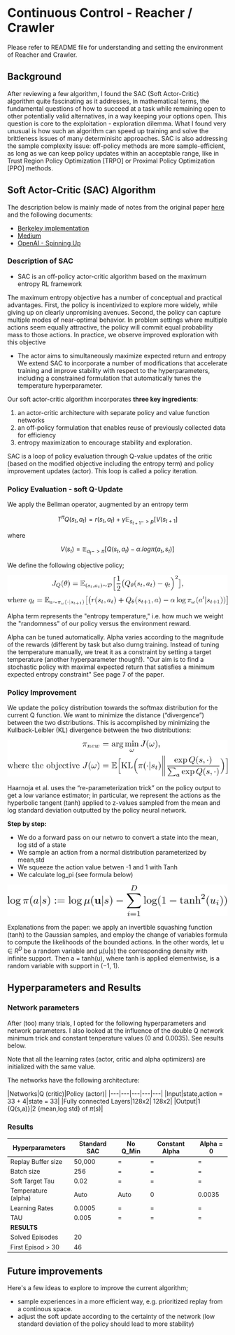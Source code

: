 # Continuous Control - Reacher / Crawler

Please refer to README file for understanding and setting the environment of Reacher and Crawler.

## Background

After reviewing a few algorithm, I found the SAC (Soft Actor-Critic) algorithm quite fascinating as it addresses, in mathematical terms, the fundamental questions of how to succeed at a task while remaining open to other potentially valid alternatives, in a way keeping your options open. This question is core to the exploitation - exploration dilemma. What I found very unusual is how such an algorithm can speed up training and solve the brittleness issues of many determinisitc approaches.
SAC is also addressing the sample complexity issue: off-policy methods are more sample-efficient, as long as we can keep policy updates within an acceptable range, like in Trust Region Policy Optimization [TRPO] or Proximal Policy Optimization [PPO] methods.

## Soft Actor-Critic (SAC) Algorithm

The description below is mainly made of notes from the original paper [here](https://arxiv.org/pdf/1812.05905.pdf) and the following documents:

* [Berkeley implementation](https://github.com/rail-berkeley/softlearning)
* [Medium](https://towardsdatascience.com/in-depth-review-of-soft-actor-critic-91448aba63d4)
* [OpenAI - Spinning Up](https://spinningup.openai.com/en/latest/algorithms/sac.html)

### Description of SAC

* SAC is an off-policy actor-critic algorithm based on the maximum entropy RL framework

The maximum entropy objective has a number of conceptual and practical advantages. First, the policy is incentivized to explore more widely, while giving up on clearly unpromising avenues. Second, the policy can capture multiple modes of near-optimal behavior. In problem settings where multiple actions seem equally attractive, the policy will commit equal probability mass to those actions. In practice, we observe improved exploration with this objective

* The actor aims to simultaneously maximize expected return and entropy
We extend SAC to incorporate a number of modifications that accelerate training and improve stability with respect to the hyperparameters, including a constrained formulation that automatically tunes the temperature hyperparameter.


Our soft actor-critic algorithm incorporates **three key ingredients**: 

1. an actor-critic architecture with separate policy and value function networks
2. an off-policy formulation that enables reuse of previously collected data for efficiency 
3. entropy maximization to encourage stability and exploration.


SAC is a loop of policy evaluation through Q-value updates of the critic (based on the modified objective including the entropy term) and policy improvement updates (actor). This loop is called a policy iteration.

### Policy Evaluation - soft Q-Update

We apply the Bellman operator, augmented by an entropy term

$$T^{\pi}Q(s_t,a_t) = r(s_t,a_t) + \gamma \mathbb E_{s_{t+1}->p}[V(s_{t+1}] $$

where

$$V(s_t) = \mathbb E_{a_t -> \pi} [Q(s_t,a_t) - \alpha.log \pi(a_t,s_t)] $$

We define the following objective policy;


![soft_Q_update](Assets/soft_Q_update.png)

Alpha term represents the "entropy temperature," i.e. how much we weight the "randomness" of our policy versus the environment reward.

Alpha can be tuned automatically. Alpha varies according to the magnitude of the rewards (different by task but also durng training. Instead of tuning the temperature manually, we treat it as a constraint by setting a target temperature (another hyperparameter though!). "Our aim is to find a stochastic policy with maximal expected return that satisfies a minimum expected entropy constraint" See page 7 of the paper.

### Policy Improvement

We update the policy distribution towards the softmax distribution for the current Q function. We want to minimize the distance (“divergence”) between the two distributions. This is accomplished by minimizing the Kullback-Leibler (KL) divergence between the two distributions:

![pi](Assets/soft_policy_improvement.png)

Haarnoja et al. uses the “re-parameterization trick” on the policy output to get a low variance estimator; in particular, we represent the actions as the hyperbolic tangent (tanh) applied to z-values sampled from the mean and log standard deviation outputted by the policy neural network.

**Step by step:**

* We do a forward pass on our netwro to convert a state into the mean, log std of a state
* We sample an action from a normal distribution parameterized by mean,std
* We squeeze the action value betwen -1 and 1 with Tanh
* We calculate log_pi (see formula below)

![log_pi_SAC](Assets/log_pi_SAC.png)

Explanations from the paper: we apply an invertible squashing function (tanh) to the Gaussian samples, and employ the change of variables formula to compute the likelihoods of the bounded actions. In the other words, let u ∈ $R^D$ be a random variable and μ(u|s) the corresponding density with infinite support. Then a = tanh(u), where tanh is applied elementwise, is a random variable with support in (−1, 1).


## Hyperparameters and Results

### Network parameters 

After (too) many trials, I opted for the following hyperparameters and network parameters. I also looked at the influence of the double Q network minimum trick and constant tenperature values (0 and 0.0035). See results below.

Note that all the learning rates (actor, critic and alpha optimizers) are initialized with the same value.

The networks have the following architecture:

|Networks|Q (critic)|Policy (actor)|
|---|---|---|---|---|
|Input|state,action = 33 + 4|state = 33|
|Fully connected Layers|128x2| 128x2|
|Output|1 {Q(s,a)}|2 {mean,log std} of $\pi(s)$|


### Results 

|Hyperparameters|Standard SAC|No Q_Min|Constant Alpha|Alpha = 0|
|---|---|---|---|---|
|Replay Buffer size|50,000|=|=|=|
|Batch size|256|=|=|=|
|Soft Target Tau|0.02|=|=|=|
|Temperature (alpha)|Auto|Auto|0|0.0035|
|Learning Rates|0.0005|=|=|=|=|
|TAU|0.005|=|=|=|=|
|**RESULTS**|
|Solved Episodes|20|
|First Episod > 30|46|

## Future improvements

Here's a few ideas to explore to improve the current algorithm;

* sample experiences in a more efficient way, e.g. prioritized replay from a continous space.
* adjust the soft update according to the certainty of the network (low standard deviation of the policy should lead to more stability)
